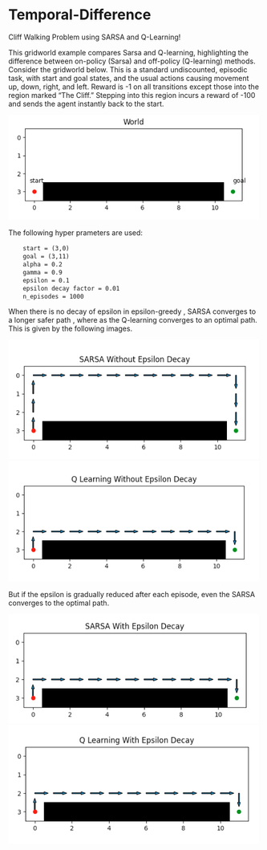 # Temporal-Difference
Cliff Walking Problem using SARSA and Q-Learning!

This gridworld example compares Sarsa and Q-learning, highlighting the difference between on-policy (Sarsa) and off-policy (Q-learning) methods. Consider the gridworld below. This is a standard undiscounted, episodic task, with start and goal states, and the usual actions causing movement up, down, right, and left. Reward is -1 on all transitions except those into the region marked “The Cliff.”  Stepping into this region incurs a reward of -100 and sends the agent instantly back to the start. 

<img src="https://github.com/shivakumar-tekumatla/Temporal-Difference/blob/main/Outputs/world.png" width="500">

The following hyper prameters are used:

```
    start = (3,0)
    goal = (3,11)
    alpha = 0.2
    gamma = 0.9
    epsilon = 0.1
    epsilon decay factor = 0.01
    n_episodes = 1000
```


When there is no decay of epsilon in epsilon-greedy , SARSA converges to a longer safer path , where as the Q-learning converges to an optimal path. This is given by the following images. 

<img src="https://github.com/shivakumar-tekumatla/Temporal-Difference/blob/main/Outputs/SARSA_no_decay.png" width="500">
<img src="https://github.com/shivakumar-tekumatla/Temporal-Difference/blob/main/Outputs/QL_no_decay.png" width="500">

But if the epsilon is gradually reduced after each episode, even the SARSA converges to the optimal path. 

<img src="https://github.com/shivakumar-tekumatla/Temporal-Difference/blob/main/Outputs/SARSA_decay.png" width="500">
<img src="https://github.com/shivakumar-tekumatla/Temporal-Difference/blob/main/Outputs/QL_decay.png" width="500">